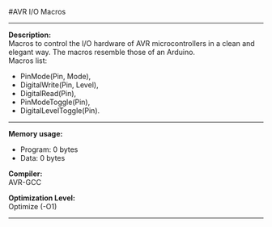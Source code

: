 #AVR I/O Macros  
  
---  
**Description:**  
Macros to control the I/O hardware of AVR microcontrollers in a clean and elegant way. The macros resemble those of an Arduino.  
Macros list:  
* PinMode(Pin, Mode),  
* DigitalWrite(Pin, Level),  
* DigitalRead(Pin),  
* PinModeToggle(Pin),  
* DigitalLevelToggle(Pin).  
  
---  

**Memory usage:**  
+ Program: 0 bytes  
+ Data: 0 bytes  
  
**Compiler:**  
AVR-GCC  
  
**Optimization Level:**  
Optimize (-O1)  
  
--- 
